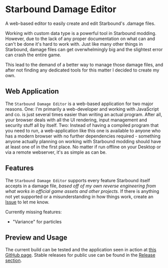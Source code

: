 # Starbound Damage Editor
A web-based editor to easily create and edit Starbound's .damage files.

Working with custom data type is a powerful tool in Starbound modding. However, due to the lack of any proper documentation on what can and can't be done it's hard to work with. Just like many other things in Starbound, damage files can get overwhelmingly big and the slightest error can crash the entire game.

This lead to the demand of a better way to manage those damage files, and after not finding any dedicated tools for this matter I decided to create my own.

## Web Application
The `Starbound Damage Editor` is a web-based application for two major reasons.
One: I'm primarily a web-developer and working with JavaScript and co. is just several times easier than writing an actual program. After all, your browser deals with all the UI rendering, input management and security stuff all by itself.
Two: Instead of having a compiled program that you need to run, a web-application like this one is available to anyone who has a modern browser with no further dependencies required - something anyone actually planning on working with Starbound modding should have at least one of in the first place. No matter if run offline on your Desktop or via a remote webserver, it's as simple as can be.

## Features
The `Starbound Damage Editor` supports every feature Starbound itself accepts in a damage file, *based off of my own reverse engineering from what works in official game assets and other projects.* If there is anything not yet supported or a misunderstanding in how things work, create an [Issue](/../../issues) to let me know.

Currently missing features:
- "Variance" for particles

## Preview and Usage
The current build can be tested and the application seen in action at [this GitHub page](https://erinasugino.github.io/Starbound-Damage-Editor/).
Stable releases for public use can be found in the [Release section](/../../releases).
